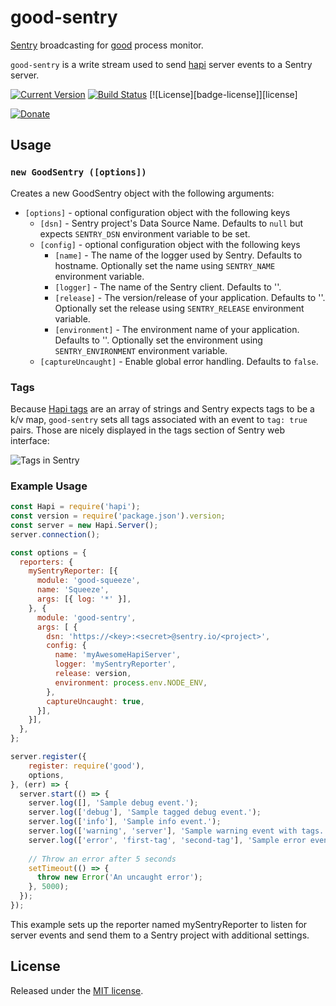 # good-sentry

[Sentry](https://sentry.io) broadcasting for [good](https://github.com/hapijs/good) process monitor.

`good-sentry` is a write stream used to send [hapi](https://github.com/hapijs/hapi) server events to a Sentry server. 

[![Current Version](https://img.shields.io/npm/v/good-sentry.svg)](https://www.npmjs.com/package/good-sentry)
[![Build Status](https://travis-ci.org/jsynowiec/good-sentry.svg?branch=master)](https://travis-ci.org/jsynowiec/good-sentry)
[![License][badge-license]][license]

[![Donate][badge-donate]][donate]

## Usage
### `new GoodSentry ([options])`

Creates a new GoodSentry object with the following arguments:

- `[options]` - optional configuration object with the following keys
  - `[dsn]` - Sentry project's Data Source Name. Defaults to `null` but expects `SENTRY_DSN` environment variable to be set.
  - `[config]` - optional configuration object with the following keys
    - `[name]` - The name of the logger used by Sentry. Defaults to hostname. Optionally set the name using `SENTRY_NAME` environment variable.
    - `[logger]` - The name of the Sentry client. Defaults to ''.
    - `[release]` - The version/release of your application. Defaults to ''. Optionally set the release using `SENTRY_RELEASE` environment variable.
    - `[environment]` - The environment name of your application. Defaults to ''. Optionally set the environment using `SENTRY_ENVIRONMENT` environment variable.
  - `[captureUncaught]` - Enable global error handling. Defaults to `false`.

### Tags

Because [Hapi tags](https://hapijs.com/tutorials/logging) are an array of strings and Sentry expects tags to be a k/v map, `good-sentry` sets all tags associated with an event to `tag: true` pairs. Those are nicely displayed in the tags section of Sentry web interface:

![Tags in Sentry](assets/sentry-issue-tags.png)

### Example Usage

```javascript
const Hapi = require('hapi');
const version = require('package.json').version;
const server = new Hapi.Server();
server.connection();

const options = {
  reporters: {
    mySentryReporter: [{
      module: 'good-squeeze',
      name: 'Squeeze',
      args: [{ log: '*' }],
    }, {
      module: 'good-sentry',
      args: [ {
        dsn: 'https://<key>:<secret>@sentry.io/<project>',
        config: {
          name: 'myAwesomeHapiServer',
          logger: 'mySentryReporter',
          release: version,
          environment: process.env.NODE_ENV,
        },
        captureUncaught: true,
      }],
    }],
  },
};

server.register({
    register: require('good'),
    options,
}, (err) => {
  server.start(() => {
    server.log([], 'Sample debug event.');
    server.log(['debug'], 'Sample tagged debug event.');
    server.log(['info'], 'Sample info event.');
    server.log(['warning', 'server'], 'Sample warning event with tags.');
    server.log(['error', 'first-tag', 'second-tag'], 'Sample error event with tags.');
    
    // Throw an error after 5 seconds
    setTimeout(() => {
      throw new Error('An uncaught error');
    }, 5000);
  });
});
```

This example sets up the reporter named mySentryReporter to listen for server events and send them to a Sentry project with additional settings.

## License
Released under the [MIT license](https://github.com/jsynowiec/good-sentry/blob/master/LICENSE).

[donate]: https://ko-fi.com/X8X8N42K
[badge-donate]: https://img.shields.io/badge/☕-buy%20me%20a%20coffee-46b798.svg

